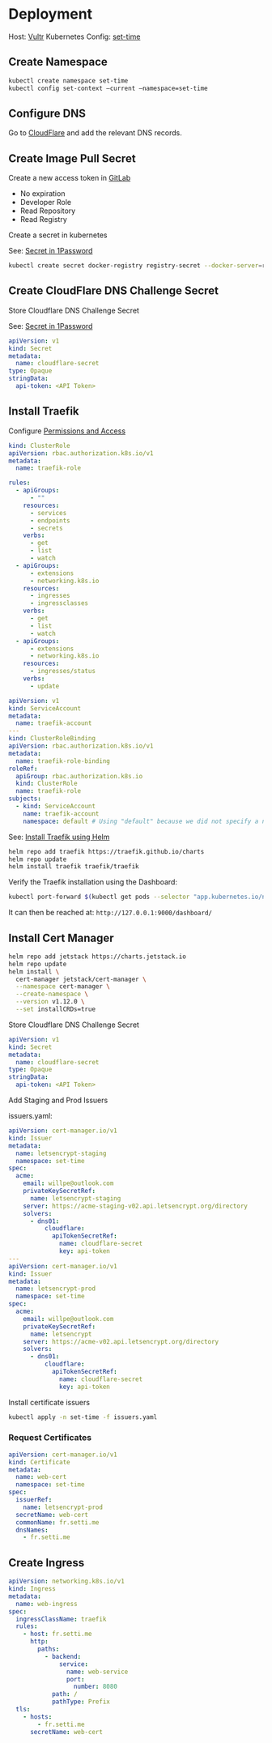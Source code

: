 # Deployment

Host: [Vultr](https://www.vultr.com/)
Kubernetes Config: [set-time](https://my.vultr.com/kubernetes/manage/?id=efe11f39-d454-40b2-984d-0b4852e7537e)

## Create Namespace

```sh
kubectl create namespace set-time
kubectl config set-context –current –namespace=set-time
```

## Configure DNS

Go to [CloudFlare](https://dash.cloudflare.com) and add the relevant DNS records.

## Create Image Pull Secret

Create a new access token in [GitLab](https://git.willperry.net/groups/set-time/-/settings/access_tokens)

- No expiration
- Developer Role
- Read Repository
- Read Registry

Create a secret in kubernetes

See: [Secret in 1Password](https://start.1password.com/open/i?a=74FPY646G5HDBPADZDW4WN755E&v=gr4f7dcd6azz7ljwzhvvhth7g4&i=6euyaizlpb2q5vw55sy2xxlqmy&h=my.1password.com)

```sh
kubectl create secret docker-registry registry-secret --docker-server=registry.git.willperry.net --docker-username=set-time-vultr --docker-password=<<PASSWORD>> -n set-time
```

## Create CloudFlare DNS Challenge Secret

Store Cloudflare DNS Challenge Secret

See: [Secret in 1Password](https://start.1password.com/open/i?a=74FPY646G5HDBPADZDW4WN755E&v=gr4f7dcd6azz7ljwzhvvhth7g4&i=ut3y4dka5higfuviun6byajyx4&h=my.1password.com)

```yaml
apiVersion: v1
kind: Secret
metadata:
  name: cloudflare-secret
type: Opaque
stringData:
  api-token: <API Token>
```

## Install Traefik

Configure [Permissions and Access](https://doc.traefik.io/traefik/getting-started/quick-start-with-kubernetes/)

```yaml
kind: ClusterRole
apiVersion: rbac.authorization.k8s.io/v1
metadata:
  name: traefik-role

rules:
  - apiGroups:
      - ""
    resources:
      - services
      - endpoints
      - secrets
    verbs:
      - get
      - list
      - watch
  - apiGroups:
      - extensions
      - networking.k8s.io
    resources:
      - ingresses
      - ingressclasses
    verbs:
      - get
      - list
      - watch
  - apiGroups:
      - extensions
      - networking.k8s.io
    resources:
      - ingresses/status
    verbs:
      - update
```

```yaml
apiVersion: v1
kind: ServiceAccount
metadata:
  name: traefik-account
---
kind: ClusterRoleBinding
apiVersion: rbac.authorization.k8s.io/v1
metadata:
  name: traefik-role-binding
roleRef:
  apiGroup: rbac.authorization.k8s.io
  kind: ClusterRole
  name: traefik-role
subjects:
  - kind: ServiceAccount
    name: traefik-account
    namespace: default # Using "default" because we did not specify a namespace when creating the ClusterAccount.
```

See: [Install Traefik using Helm](https://doc.traefik.io/traefik/getting-started/install-traefik/#use-the-helm-chart)

```sh
helm repo add traefik https://traefik.github.io/charts
helm repo update
helm install traefik traefik/traefik
```

Verify the Traefik installation using the Dashboard:

```sh
kubectl port-forward $(kubectl get pods --selector "app.kubernetes.io/name=traefik" --output=name) 9000:9000
```

It can then be reached at: `http://127.0.0.1:9000/dashboard/`

## Install Cert Manager

```sh
helm repo add jetstack https://charts.jetstack.io
helm repo update
helm install \
  cert-manager jetstack/cert-manager \
  --namespace cert-manager \
  --create-namespace \
  --version v1.12.0 \
  --set installCRDs=true
```

Store Cloudflare DNS Challenge Secret

```yaml
apiVersion: v1
kind: Secret
metadata:
  name: cloudflare-secret
type: Opaque
stringData:
  api-token: <API Token>
```

Add Staging and Prod Issuers

issuers.yaml:

```yaml
apiVersion: cert-manager.io/v1
kind: Issuer
metadata:
  name: letsencrypt-staging
  namespace: set-time
spec:
  acme:
    email: willpe@outlook.com
    privateKeySecretRef:
      name: letsencrypt-staging
    server: https://acme-staging-v02.api.letsencrypt.org/directory
    solvers:
      - dns01:
          cloudflare:
            apiTokenSecretRef:
              name: cloudflare-secret
              key: api-token
---
apiVersion: cert-manager.io/v1
kind: Issuer
metadata:
  name: letsencrypt-prod
  namespace: set-time
spec:
  acme:
    email: willpe@outlook.com
    privateKeySecretRef:
      name: letsencrypt
    server: https://acme-v02.api.letsencrypt.org/directory
    solvers:
      - dns01:
          cloudflare:
            apiTokenSecretRef:
              name: cloudflare-secret
              key: api-token
```

Install certificate issuers

```sh
kubectl apply -n set-time -f issuers.yaml
```

### Request Certificates

```yaml
apiVersion: cert-manager.io/v1
kind: Certificate
metadata:
  name: web-cert
  namespace: set-time
spec:
  issuerRef:
    name: letsencrypt-prod
  secretName: web-cert
  commonName: fr.setti.me
  dnsNames:
    - fr.setti.me
```

## Create Ingress

```yaml
apiVersion: networking.k8s.io/v1
kind: Ingress
metadata:
  name: web-ingress
spec:
  ingressClassName: traefik
  rules:
    - host: fr.setti.me
      http:
        paths:
          - backend:
              service:
                name: web-service
                port:
                  number: 8080
            path: /
            pathType: Prefix
  tls:
    - hosts:
        - fr.setti.me
      secretName: web-cert
```
